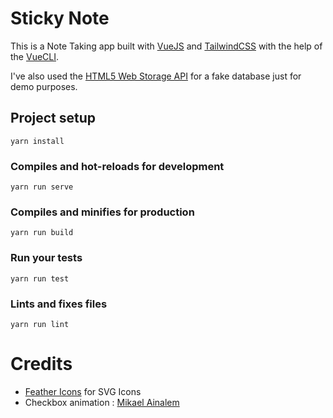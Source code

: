 # Sticky Note
This is a Note Taking app built with [VueJS](https://github.com/vuejs/vue) and [TailwindCSS](https://github.com/tailwindcss/tailwindcss) with the help of the [VueCLI](https://github.com/vuejs/vue-cli).

I've also used the [HTML5 Web Storage API](https://developer.mozilla.org/en-US/docs/Web/API/Window/localStorage) for a fake database just for demo purposes.

## Project setup
```
yarn install
```

### Compiles and hot-reloads for development
```
yarn run serve
```

### Compiles and minifies for production
```
yarn run build
```

### Run your tests
```
yarn run test
```

### Lints and fixes files
```
yarn run lint
```
# Credits
* [Feather Icons](https://feathericons.com/) for SVG Icons
* Checkbox animation : [Mikael Ainalem](https://codepen.io/ainalem/details/ejzExg/)